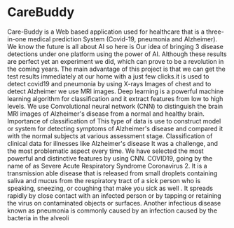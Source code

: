 # CareBuddy
Care-Buddy is a Web based application used for healthcare that is a three-in-one medical prediction System 
(Covid-19, pneumonia and Alzheimer). We know the future is all about AI so here is Our idea of bringing 3 
disease detections under one platform using the power of AI. Although these results are perfect yet an 
experiment we did, which can prove to be a revolution in the coming years. The main advantage of this 
project is that we can get the test results immediately at our home with a just few clicks.it is used to detect 
covid19 and pneumonia by using X-rays Images of chest and to detect Alzheimer we use MRI images. 
Deep learning is a powerful machine learning algorithm for classification and it extract features from low to 
high levels. We use Convolutional neural network (CNN) to distinguish the brain MRI images of 
Alzheimer's disease from a normal and healthy brain. Importance of classification of This type of data is use 
to construct model or system for detecting symptoms of Alzheimer's disease and compared it with the 
normal subjects at various assessment stage. Classification of clinical data for illnesses like Alzheimer's 
disease It was a challenge, and the most problematic aspect every time. We have selected the most powerful 
and distinctive features by using CNN.
COVID19, going by the name of as Severe Acute Respiratory Syndrome Coronavirus 2. It is a transmission 
able disease that is released from small droplets containing saliva and mucus from the respiratory tract of a 
sick person who is speaking, sneezing, or coughing that make you sick as well . It spreads rapidly by close 
contact with an infected person or by tapping or retaining the virus on contaminated objects or surfaces. 
Another infectious disease known as pneumonia is commonly caused by an infection caused by the bacteria 
in the alveoli
